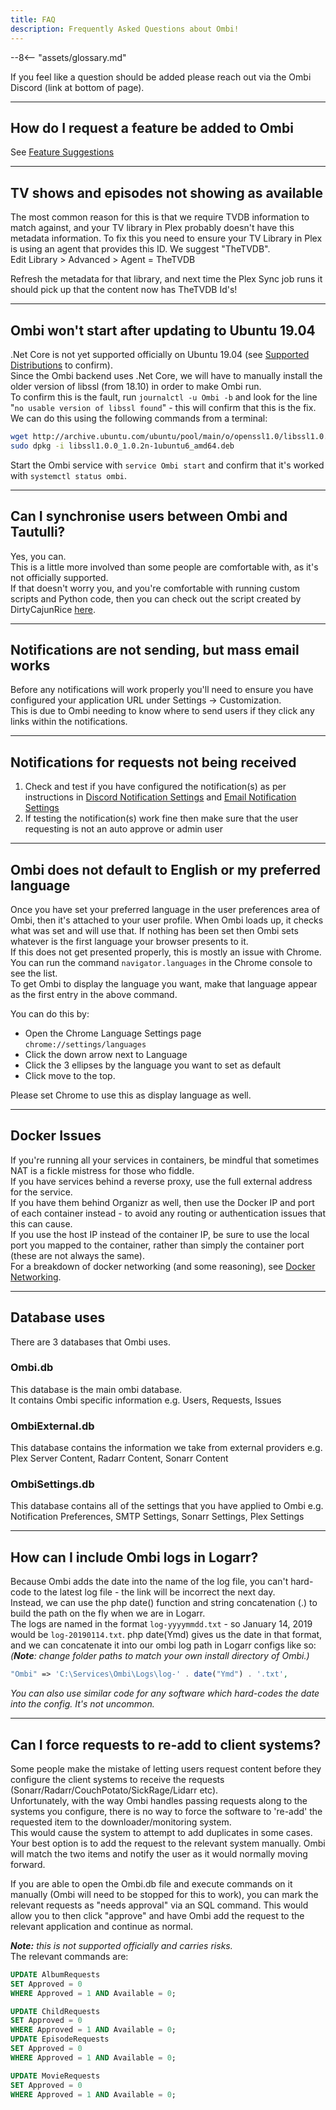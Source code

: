 ```yaml
---
title: FAQ
description: Frequently Asked Questions about Ombi!
---
```


--8<-- "assets/glossary.md"

If you feel like a question should be added please reach out via the Ombi Discord (link at bottom of page).  
***

## How do I request a feature be added to Ombi

See [Feature Suggestions](../../guides/feature-suggestions)
***

## TV shows and episodes not showing as available

The most common reason for this is that we require TVDB information to match against, and your TV library in Plex probably doesn't have this metadata information.
To fix this you need to ensure your TV Library in Plex is using an agent that provides this ID. We suggest "TheTVDB".  
Edit Library > Advanced > Agent = TheTVDB

Refresh the metadata for that library, and next time the Plex Sync job runs it should pick up that the content now has TheTVDB Id's!
***

## Ombi won't start after updating to Ubuntu 19.04

.Net Core is not yet supported officially on Ubuntu 19.04 (see [Supported Distributions](https://docs.microsoft.com/en-us/dotnet/core/install/linux-ubuntu#supported-distributions) to confirm).  
Since the Ombi backend uses .Net Core, we will have to manually install the older version of libssl (from 18.10) in order to make Ombi run.  
To confirm this is the fault, run `journalctl -u Ombi -b` and look for the line "`no usable version of libssl found`" - this will confirm that this is the fix.  
We can do this using the following commands from a terminal:

````bash
wget http://archive.ubuntu.com/ubuntu/pool/main/o/openssl1.0/libssl1.0.0_1.0.2n-1ubuntu6_amd64.deb
sudo dpkg -i libssl1.0.0_1.0.2n-1ubuntu6_amd64.deb
````

Start the Ombi service with `service Ombi start` and confirm that it's worked with `systemctl status ombi`.
***

## Can I synchronise users between Ombi and Tautulli?

Yes, you can.  
This is a little more involved than some people are comfortable with, as it's not officially supported.  
If that doesn't worry you, and you're comfortable with running custom scripts and Python code, then you can check out the script created by DirtyCajunRice [here](../info/ombi-tautulli.md).
***

## Notifications are not sending, but mass email works

Before any notifications will work properly you'll need to ensure you have configured your application URL under Settings -> Customization.  
This is due to Ombi needing to know where to send users if they click any links within the notifications.
***

## Notifications for requests not being received

1. Check and test if you have configured the notification(s) as per instructions in [Discord Notification Settings](../settings/notifications/discord) and [Email Notification Settings](../settings/notifications/email)
2. If testing the notification(s) work fine then make sure that the user requesting is not an auto approve or admin user

***

## Ombi does not default to English or my preferred language

Once you have set your preferred language in the user preferences area of Ombi, then it's attached to your user profile. When Ombi loads up, it checks what was set and will use that. If nothing has been set then Ombi sets whatever is the first language your browser presents to it.  
If this does not get presented properly, this is mostly an issue with Chrome.  
You can run the command `navigator.languages` in the Chrome console to see the list.  
To get Ombi to display the language you want, make that language appear as the first entry in the above command.

You can do this by:

- Open the Chrome Language Settings page  
`chrome://settings/languages`
- Click the down arrow next to Language
- Click the 3 ellipses by the language you want to set as default
- Click move to the top.

Please set Chrome to use this as display language as well.
***

## Docker Issues

If you're running all your services in containers, be mindful that sometimes NAT is a fickle mistress for those who fiddle.  
If you have services behind a reverse proxy, use the full external address for the service.  
If you have them behind Organizr as well, then use the Docker IP and port of each container instead - to avoid any routing or authentication issues that this can cause.  
If you use the host IP instead of the container IP, be sure to use the local port you mapped to the container, rather than simply the container port (these are not always the same).  
For a breakdown of docker networking (and some reasoning), see [Docker Networking](../info/docker-containers).
***

## Database uses

There are 3 databases that Ombi uses.

### Ombi.db

This database is the main ombi database.  
It contains Ombi specific information e.g. Users, Requests, Issues

### OmbiExternal.db

This database contains the information we take from external providers e.g. Plex Server Content, Radarr Content, Sonarr Content

### OmbiSettings.db

This database contains all of the settings that you have applied to Ombi e.g. Notification Preferences, SMTP Settings, Sonarr Settings, Plex Settings

***

## How can I include Ombi logs in Logarr?

Because Ombi adds the date into the name of the log file, you can't hard-code to the latest log file - the link will be incorrect the next day.  
Instead, we can use the php date() function and string concatenation (.) to build the path on the fly when we are in Logarr.  
The logs are named in the format `log-yyyymmdd.txt` - so January 14, 2019 would be `log-20190114.txt`. php date(Ymd) gives us the date in that format, and we can concatenate it into our ombi log path in Logarr configs like so:  
_(**Note**: change folder paths to match your own install directory of Ombi.)_  

````php
"Ombi" => 'C:\Services\Ombi\Logs\log-' . date("Ymd") . '.txt',
````

_You can also use similar code for any software which hard-codes the date into the config. It's not uncommon._

***

## Can I force requests to re-add to client systems?

Some people make the mistake of letting users request content before they configure the client systems to receive the requests (Sonarr/Radarr/CouchPotato/SickRage/Lidarr etc).  
Unfortunately, with the way Ombi handles passing requests along to the systems you configure, there is no way to force the software to 're-add' the requested item to the downloader/monitoring system.  
This would cause the system to attempt to add duplicates in some cases. Your best option is to add the request to the relevant system manually. Ombi will match the two items and notify the user as it would normally moving forward.  
  
If you are able to open the Ombi.db file and execute commands on it manually (Ombi will need to be stopped for this to work), you can mark the relevant requests as "needs approval" via an SQL command. This would allow you to then click "approve" and have Ombi add the request to the relevant application and continue as normal.  

_**Note:** this is not supported officially and carries risks._  
The relevant commands are:  

```sql
UPDATE AlbumRequests
SET Approved = 0
WHERE Approved = 1 AND Available = 0;

UPDATE ChildRequests
SET Approved = 0
WHERE Approved = 1 AND Available = 0;
UPDATE EpisodeRequests
SET Approved = 0
WHERE Approved = 1 AND Available = 0;

UPDATE MovieRequests
SET Approved = 0 
WHERE Approved = 1 AND Available = 0;
```
